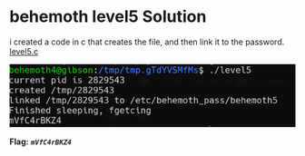 # behemoth level5 Solution

i created a code in c that creates the file, and then link it to the password.
[level5.c](./scripts/level5/level5.c)

![alt text](./images/level5.png)


**Flag:** ***`mVfC4rBKZ4`*** 
